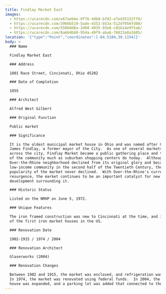 ```yaml
---
title: Findlay Market East
images:
  - https://ucarecdn.com/e67aeb6e-0f76-4db8-bfd2-e7ed35152ff8/
  - https://ucarecdn.com/3966b519-5ade-4352-b53a-512df956fd80/
  - https://ucarecdn.com/558b0d6a-2d60-4935-93e8-c01b14e9f5a6/
  - https://ucarecdn.com/8a664bb0-954a-49f9-aba6-76823a8a1605/
location: '{"type":"Point","coordinates":[-84.5184,39.1154]}'
body: >
  ### Name

  Findlay Market East

  ### Address

  1801 Race Street, Cincinnati, Ohio 45202

  ### Date of Completion

  1855

  ### Architect

  Alfred West Gilbert

  ### Original Function

  Public market

  ### Significance

  It is the oldest municipal market house in Ohio and was named after General
  James Findlay, a former mayor of the City.  As one of several markets located
  across the city, Findlay Market became a public gathering place and the center
  of the community much as suburban shopping centers do today.  Although the
  Over-the-Rhine neighborhood declined from its original glory and became a
  low-income community in the second half of the Twentieth Century, the
  popularity of the market never declined.  With Over-the-Rhine's current
  resurgence, the market continues to be an important catalyst for new
  development surrounding it.

  ### Historic Status

  Listed on the NRHP on June 5, 1972.

  ### Unique Features

  The iron framed construction was new to Cincinnati at the time, and it was one
  of the first iron market houses in the US.

  ### Renovation Date

  1902-1915 / 1974 / 2004

  ### Renovation Architect

  Glaserworks (2004)

  ### Renovation Changes

  Between 1902 and 1915, the market was enclosed, and refrigeration was added. 
  In 1974, the market was renovated using federal funds.  In 2004, the market
  house was expanded, and a parking lot was added that connected to the market.
---
```

